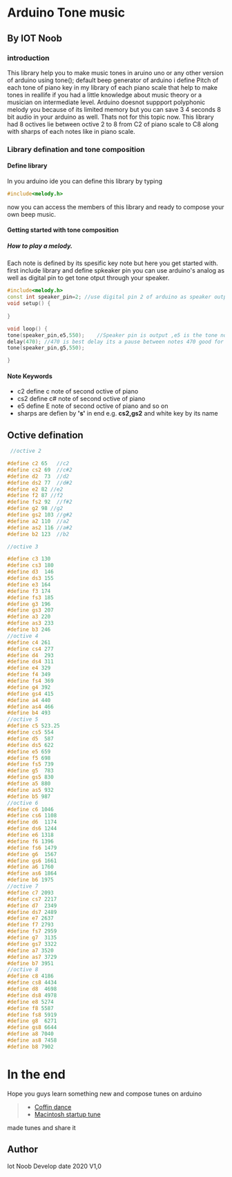 # Arduino Tone music 
##  By IOT Noob 

### introduction
This library help you to make music tones in aruino uno or any other version of arduino using tone();  default beep generator of arduino i define Pitch of each tone of piano key in my library of each piano scale that help to make tones in reallife if you had a little knowledge about music theory or a musician on intermediate level. Arduino doesnot suppport polyphonic melody you because of its limited memory but you can save 3 4 seconds 8 bit audio in your arduino as well. Thats not for this topic now. This library had 8 octives lie between octive 2 to 8 from C2 of piano scale to C8 along with sharps of each notes like in piano scale.

### 
 
### Library defination and tone composition
#### Define library
In you arduino ide you can define this library by typing 
```cpp
#include<melody.h>
```
now you can access the members of this library and ready to compose your own beep music. 
#### Getting started with tone composition

##### How to play a melody.
Each note is defined by its spesific key note but here you get started with. first include library and define spkeaker pin you can use arduino's analog as well as digital pin to get tone otput through your speaker.
```cpp
#include<melody.h>
const int speaker_pin=2; //use digital pin 2 of arduino as speaker output
void setup() {
    
}

void loop() {
tone(speaker_pin,e5,550);    //Speaker pin is output ,e5 is the tone note i wanted to play 550 is sustain time you need this tone to be played
delay(470); //470 is best delay its a pause between notes 470 good for me you can change that
tone(speaker_pin,g5,550);

}

```
#### Note Keywords
- c2 define c note of second octive of piano
- cs2 define c# note of second octive of piano
- e5 define E note of second octive of piano and so on
- sharps are defien by **'s'** in end e.g. **cs2,gs2**  and white key by its name

## Octive defination
```cpp
 //octive 2

#define c2 65   //c2
#define cs2 69  //c#2
#define d2  73  //d2
#define ds2 77  //d#2
#define e2 82 //e2
#define f2 87 //f2
#define fs2 92  //f#2
#define g2 98 //g2
#define gs2 103 //g#2
#define a2 110  //a2
#define as2 116 //a#2
#define b2 123  //b2

//octive 3

#define c3 130
#define cs3 180 
#define d3  146
#define ds3 155
#define e3 164
#define f3 174
#define fs3 185
#define g3 196
#define gs3 207
#define a3 220
#define as3 233
#define b3 246    
//octive 4
#define c4 261
#define cs4 277 
#define d4  293
#define ds4 311
#define e4 329
#define f4 349
#define fs4 369
#define g4 392
#define gs4 415
#define a4 440
#define as4 466
#define b4 493 
//octive 5
#define c5 523.25
#define cs5 554
#define d5  587
#define ds5 622
#define e5 659
#define f5 698
#define fs5 739
#define g5  783
#define gs5 830
#define a5 880
#define as5 932
#define b5 987 
//octive 6
#define c6 1046
#define cs6 1108
#define d6  1174
#define ds6 1244
#define e6 1318
#define f6 1396
#define fs6 1479
#define g6  1567
#define gs6 1661
#define a6 1760
#define as6 1864
#define b6 1975 
//octive 7
#define c7 2093
#define cs7 2217
#define d7  2349
#define ds7 2489
#define e7 2637
#define f7 2793
#define fs7 2959
#define g7  3135
#define gs7 3322
#define a7 3520
#define as7 3729
#define b7 3951 
//octive 8
#define c8 4186
#define cs8 4434
#define d8  4698
#define ds8 4978
#define e8 5274
#define f8 5587
#define fs8 5919
#define g8  6271
#define gs8 6644
#define a8 7040
#define as8 7458
#define b8 7902
```

# In the end
Hope you guys learn something new and compose tunes on arduino 
> - [Coffin dance ](https://www.reddit.com/r/arduino/comments/iwb5a7/coffin_dance_audrino/?utm_source=share&utm_medium=web2x&context=3)
> - [Macintosh startup tune](https://www.reddit.com/r/arduino/comments/iy8u9j/old_macintosh_pc_startup_arduino/?utm_source=share&utm_medium=web2x&context=3)

made tunes and share it 

## Author  
Iot Noob Develop date 2020 
V1,0




